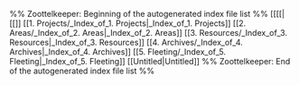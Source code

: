 %% Zoottelkeeper: Beginning of the autogenerated index file list  %%
 [[[[|[[]]
 [[1. Projects/_Index_of_1. Projects|_Index_of_1. Projects]]
 [[2. Areas/_Index_of_2. Areas|_Index_of_2. Areas]]
 [[3. Resources/_Index_of_3. Resources|_Index_of_3. Resources]]
 [[4. Archives/_Index_of_4. Archives|_Index_of_4. Archives]]
 [[5. Fleeting/_Index_of_5. Fleeting|_Index_of_5. Fleeting]]
 [[Untitled|Untitled]]
%% Zoottelkeeper: End of the autogenerated index file list  %%
